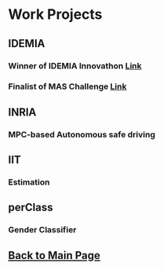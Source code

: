 # Work Projects

## IDEMIA

### Winner of IDEMIA Innovathon [Link](https://www.linkedin.com/posts/matteociocca_sustainability-innovation-daring-activity-6909524647956914176-79p2?utm_source=share&utm_medium=member_desktop&rcm=ACoAABN7odwBCTSkSQQbgUbxRNshm2Aiwhhjvqs)

### Finalist of MAS Challenge [Link]([https://www.linkedin.com/posts/matteociocca_sustainability-innovation-daring-activity-6909524647956914176-79p2?utm_source=share&utm_medium=member_desktop&rcm=ACoAABN7odwBCTSkSQQbgUbxRNshm2Aiwhhjvqs](https://www.linkedin.com/posts/matteociocca_cbdc-centralbankdigitalcurrency-hackathon-activity-6863963277739732992-4fgo?utm_source=share&utm_medium=member_desktop&rcm=ACoAABN7odwBCTSkSQQbgUbxRNshm2Aiwhhjvqs))

## INRIA

### MPC-based Autonomous safe driving

## IIT

### Estimation

## perClass

### Gender Classifier


## [Back to Main Page](https://teoka.github.io)
